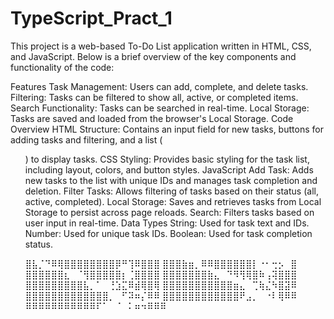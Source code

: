 # TypeScript_Pract_1
This project is a web-based To-Do List application written in HTML, CSS, and JavaScript. Below is a brief overview of the key components and functionality of the code:

Features
Task Management: Users can add, complete, and delete tasks.
Filtering: Tasks can be filtered to show all, active, or completed items.
Search Functionality: Tasks can be searched in real-time.
Local Storage: Tasks are saved and loaded from the browser's Local Storage.
Code Overview
HTML
Structure: Contains an input field for new tasks, buttons for adding tasks and filtering, and a list (<ul>) to display tasks.
CSS
Styling: Provides basic styling for the task list, including layout, colors, and button styles.
JavaScript
Add Task: Adds new tasks to the list with unique IDs and manages task completion and deletion.
Filter Tasks: Allows filtering of tasks based on their status (all, active, completed).
Local Storage: Saves and retrieves tasks from Local Storage to persist across page reloads.
Search: Filters tasks based on user input in real-time.
Data Types
String: Used for task text and IDs.
Number: Used for unique task IDs.
Boolean: Used for task completion status.

⣿⣧⡈⠙⠿⢿⣿⣿⣿⣿⣿⣿⣿⣿⡿⠛⢹⠿⣿⣿⣿
⣿⣿⣿⣷⣶⡀⠿⠿⣿⣿⣿⣿⣿⣿⡇⠐⠂⢒⡢⠀⣿
⣿⣿⣿⣿⣿⣿⣆⠀⠈⢻⣿⣿⣿⣿⣿⡆⢈⣿⣿⣿⣿
⣿⣿⣿⣿⣿⣿⣿⣷⣄⠀⠙⠻⢻⢿⣿⠷⢠⢽⣿⣿⣿
⣿⣿⣿⣿⣿⣿⣿⣿⣿⣧⡀⠁⠀⢘⣱⣍⠿⣾⢿⣿⢿
⣿⣿⣿⣿⣿⣿⣿⣿⣿⣿⣿⣶⣄⠀⢉⢷⣌⠳⣿⣽⠿
⣿⣿⣿⣿⣿⣿⣿⣿⣿⣿⣿⣿⣿⡀⠀⠋⠽⠶⡌⠿⠿
⣿⣿⣿⣿⣿⣿⣿⣿⣿⣿⣿⣿⠟⣠⡀⠀⠐⠇⢿⠿⠿
⠿⠿⠿⠿⠿⠿⠿⠿⠿⠿⠿⠏⠁⠀⠈⠀⠅⠶⠲⠿⠿⠿
